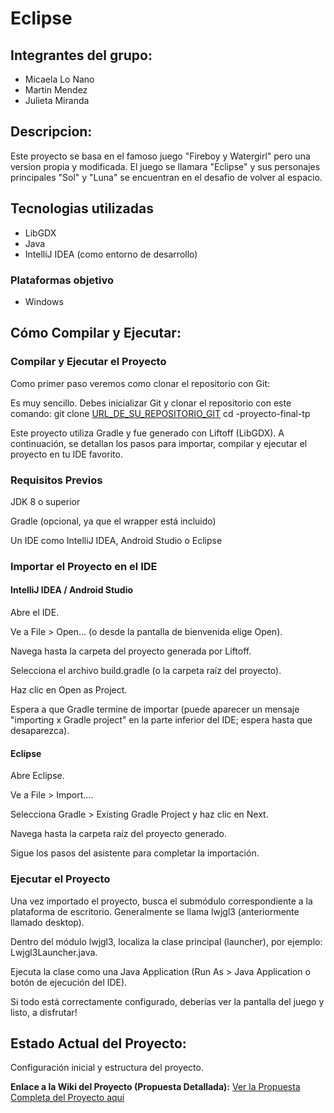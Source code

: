 # Eclipse

## Integrantes del grupo: 
- Micaela Lo Nano
- Martin Mendez
- Julieta Miranda

## Descripcion: 
Este proyecto se basa en el famoso juego "Fireboy y Watergirl" pero una version propia y modificada. El juego se llamara "Eclipse" y sus personajes principales "Sol" y "Luna" se encuentran en el desafio de volver al espacio. 

## Tecnologias utilizadas
- LibGDX
- Java
- IntelliJ IDEA (como entorno de desarrollo)

### Plataformas objetivo
- Windows

## Cómo Compilar y Ejecutar: 
### Compilar y Ejecutar el Proyecto
Como primer paso veremos como clonar el repositorio con Git:

Es muy sencillo. Debes inicializar Git y clonar el repositorio con este comando:
git clone [URL_DE_SU_REPOSITORIO_GIT](https://github.com/micaelaL24/-proyecto-final-tp) cd -proyecto-final-tp

Este proyecto utiliza Gradle y fue generado con Liftoff (LibGDX). A continuación, se detallan los pasos para importar, compilar y ejecutar el proyecto en tu IDE favorito.

### Requisitos Previos
JDK 8 o superior

Gradle (opcional, ya que el wrapper está incluido)

Un IDE como IntelliJ IDEA, Android Studio o Eclipse

### Importar el Proyecto en el IDE
#### IntelliJ IDEA / Android Studio

Abre el IDE.

Ve a File > Open... (o desde la pantalla de bienvenida elige Open).

Navega hasta la carpeta del proyecto generada por Liftoff.

Selecciona el archivo build.gradle (o la carpeta raíz del proyecto).

Haz clic en Open as Project.

Espera a que Gradle termine de importar (puede aparecer un mensaje "importing x Gradle project" en la parte inferior del IDE; espera hasta que desaparezca).

#### Eclipse
Abre Eclipse.

Ve a File > Import....

Selecciona Gradle > Existing Gradle Project y haz clic en Next.

Navega hasta la carpeta raíz del proyecto generado.

Sigue los pasos del asistente para completar la importación.

### Ejecutar el Proyecto
Una vez importado el proyecto, busca el submódulo correspondiente a la plataforma de escritorio. Generalmente se llama lwjgl3 (anteriormente llamado desktop).

Dentro del módulo lwjgl3, localiza la clase principal (launcher), por ejemplo:
Lwjgl3Launcher.java.

Ejecuta la clase como una Java Application (Run As > Java Application o botón de ejecución del IDE).

Si todo está correctamente configurado, deberías ver la pantalla del juego y listo, a disfrutar!

## Estado Actual del Proyecto: 
Configuración inicial y estructura del proyecto.

**Enlace a la Wiki del Proyecto (Propuesta Detallada):**
[Ver la Propuesta Completa del Proyecto
aquí](https://github.com/micaelaL24/-proyecto-final-tp/wiki)
